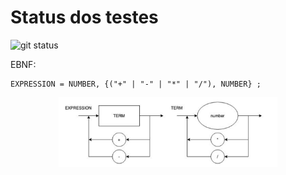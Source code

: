 # Status dos testes

![git status](http://3.129.230.99/svg/lorrancmlopes/logcomp/)

EBNF:
```
EXPRESSION = NUMBER, {("+" | "-" | "*" | "/"), NUMBER} ;
```

<p align="center">
  <img src="diagramaSintatico.png" width="350" title="diagrama sintático">
</p>
